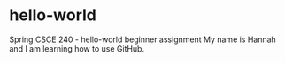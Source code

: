 # hello-world
Spring CSCE 240 - hello-world beginner assignment
My name is Hannah and I am learning how to use GitHub.
